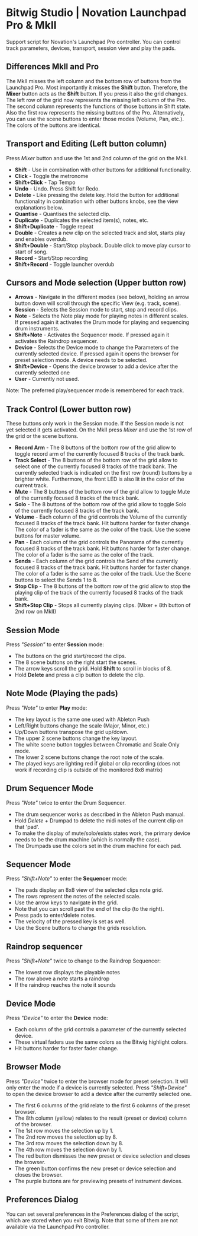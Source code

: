# Bitwig Studio | Novation Launchpad Pro & MkII

Support script for Novation's Launchpad Pro controller. You can control track parameters, devices, transport, session view and play the pads.

## Differences MkII and Pro

The MkII misses the left column and the bottom row of buttons from the Launchpad Pro.
Most importantly it misses the **Shift** button. Therefore, the **Mixer** button acts as the **Shift** button.
If you press it also the grid changes. The left row of the grid now represents the missing left column of the Pro.
The second column represents the functions of those buttons in Shift state. 
Also the first row represents the missing buttons of the Pro. Alternatively, you can use the scene buttons to enter those modes (Volume, Pan, etc.).
The colors of the buttons are identical.


## Transport and Editing (Left button column)

Press _Mixer_ button and use the 1st and 2nd column of the grid on the MkII.

* **Shift** - Use in combination with other buttons for additional functionality.
* **Click** - Toggle the metronome 
* **Shift+Click** - Tap Tempo 
* **Undo** - Undo. Press Shift for Redo. 
* **Delete** - Like pressing the delete key. Hold the button for additional functionality in combination with other buttons knobs, see the view explanations below.
* **Quantise** - Quantises the selected clip.
* **Duplicate** - Duplicates the selected item(s), notes, etc. 
* **Shift+Duplicate** - Toggle repeat 
* **Double** - Creates a new clip on the selected track and slot, starts play and enables overdub.
* **Shift+Double** - Start/Stop playback. Double click to move play cursor to start of song.
* **Record** - Start/Stop recording 
* **Shift+Record** - Toggle launcher overdub


## Cursors and Mode selection (Upper button row)

* **Arrows** - Navigate in the different modes (see below), holding an arrow button down will scroll through the specific View (e.g. track, scene).
* **Session** - Selects the Session mode to start, stop and record clips.
* **Note** - Selects the Note play mode for playing notes in different scales. If pressed again it activates the Drum mode for playing and sequencing drum instruments.
* **Shift+Note** - Activates the Sequencer mode. If pressed again it activates the Raindrop sequencer.
* **Device** - Selects the Device mode to change the Parameters of the currently selected device. If pressed again it opens the browser for preset selection mode. A device needs to be selected.
* **Shift+Device** - Opens the device browser to add a device after the currently selected one
* **User** - Currently not used.

Note: The preferred play/sequencer mode is remembered for each track.


## Track Control (Lower button row)

These buttons only work in the Session mode. If the Session mode is not yet selected it gets activated.
On the MkII press _Mixer_ and use the 1st row of the grid or the scene buttons.

* **Record Arm** - The 8 buttons of the bottom row of the grid allow to toggle record arm of the currently focused 8 tracks of the track bank.
* **Track Select** - The 8 buttons of the bottom row of the grid allow to select one of the currently focused 8 tracks of the track bank. The currently selected track is indicated on the first row (round) buttons by a brighter white. Furthermore, the front LED is also lit in the color of the current track.
* **Mute** - The 8 buttons of the bottom row of the grid allow to toggle Mute of the currently focused 8 tracks of the track bank.
* **Solo** - The 8 buttons of the bottom row of the grid allow to toggle Solo of the currently focused 8 tracks of the track bank.
* **Volume** - Each column of the grid controls the Volume of the currently focused 8 tracks of the track bank. Hit buttons harder for faster change. The color of a fader is the same as the color of the track. Use the scene buttons for master volume.
* **Pan** - Each column of the grid controls the Panorama of the currently focused 8 tracks of the track bank. Hit buttons harder for faster change. The color of a fader is the same as the color of the track.
* **Sends** - Each column of the grid controls the Send of the currently focused 8 tracks of the track bank. Hit buttons harder for faster change. The color of a fader is the same as the color of the track. Use the Scene buttons to select the Sends 1 to 8.
* **Stop Clip** - The 8 buttons of the bottom row of the grid allow to stop the playing clip of the track of the currently focused 8 tracks of the track bank.
* **Shift+Stop Clip** - Stops all currently playing clips. (Mixer + 8th button of 2nd row on MkII)


## Session Mode

Press _"Session"_ to enter **Session** mode:

  * The buttons on the grid start/record the clips. 
  * The 8 scene buttons on the right start the scenes. 
  * The arrow keys scroll the grid. Hold **Shift** to scroll in blocks of 8.
  * Hold **Delete** and press a clip button to delete the clip.


## Note Mode (Playing the pads)

Press _"Note"_ to enter **Play** mode:

  * The key layout is the same one used with Ableton Push
  * Left/Right buttons change the scale (Major, Minor, etc.)
  * Up/Down buttons transpose the grid up/down.
  * The upper 2 scene buttons change the key layout.
  * The white scene button toggles between Chromatic and Scale Only  mode.
  * The lower 2 scene buttons change the root note of the scale.
  * The played keys are lighting red if global or clip recording (does not work if recording clip is outside of the monitored 8x8 matrix)
  

## Drum Sequencer Mode

Press _"Note"_ twice to enter the Drum Sequencer.

  * The drum sequencer works as described in the Ableton Push manual.
  * Hold *Delete* + Drumpad to delete the midi notes of the current clip on that 'pad'.
  * To make the display of mute/solo/exists states work, the primary device needs to be the drum machine (which is normally the case).
  * The Drumpads use the colors set in the drum machine for each pad.
  

## Sequencer Mode

Press _"Shift+Note"_ to enter the **Sequencer** mode:

  * The pads display an 8x8 view of the selected clips note grid.
  * The rows represent the notes of the selected scale.
  * Use the arrow keys to navigate in the grid. 
  * Note that you can scroll past the end of the clip (to the right).
  * Press pads to enter/delete notes. 
  * The velocity of the pressed key is set as well. 
  * Use the Scene buttons to change the grids resolution.


## Raindrop sequencer

Press _"Shift+Note"_ twice to change to the Raindrop Sequencer:

  * The lowest row displays the playable notes
  * The row above a note starts a raindrop
  * If the raindrop reaches the note it sounds

  
## Device Mode

Press _"Device"_ to enter the **Device** mode:

  * Each column of the grid controls a parameter of the currently selected device. 
  * These virtual faders use the same colors as the Bitwig highlight colors.
  * Hit buttons harder for faster fader change.


## Browser Mode

Press _"Device"_ twice to enter the browser mode for preset selection. It will only enter the mode if a device is currently selected.
Press _"Shift+Device"_ to open the device browser to add a device after the currently selected one.

  * The first 6 columns of the grid relate to the first 6 columns of the preset browser.
  * The 8th column (yellow) relates to the result (preset or device) column of the browser.
  * The 1st row moves the selection up by 1.
  * The 2nd row moves the selection up by 8.
  * The 3rd row moves the selection down by 8.
  * The 4th row moves the selection down by 1.
  * The red button dismisses the new preset or device selection and closes the browser.
  * The green button confirms the new preset or device selection and closes the browser.
  * The purple buttons are for previewing presets of instrument devices.


## Preferences Dialog

You can set several preferences in the Preferences dialog of the script, which are stored when you exit Bitwig. 
Note that some of them are not available via the Launchpad Pro controller.

